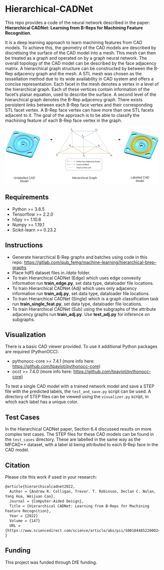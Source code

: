 # Hierarchical-CADNet
This repo provides a code of the neural network described in the paper:
**Hierarchical CADNet: Learning from B-Reps for Machining Feature Recognition**.

It is a deep learning approach to learn machining features from CAD models. To achieve this, the geometry of the CAD models are described by discretising the surface of the CAD model into a mesh. This mesh can then be treated as a graph and operated on by a graph neural network. The overall topology of the CAD model can be described by the face adjacency matrix. A hierarchical graph structure can be constructed by between the B-Rep adjacency graph and the mesh. A STL mesh was chosen as the tessellation method due to its wide availability in CAD system and offers a concise representation. Each facet in the mesh denotes a vertex in a level of the hierarchical graph. Each of these vertices contain information of the facet’s planar equation, used to describe the surface. A second level of the hierarchical graph denotes the B-Rep adjacency graph. There exists persistent links between each B-Rep face vertex and their corresponding STL facet vertex. A B-Rep face vertex can have more than one STL facets adjacent to it. The goal of the approach is to be able to classify the machining feature of each B-Rep face vertex in the graph.

![](imgs/hierarchical_graph_structure.png)

## Requirements
- Python >= 3.8.5
- Tensorflow >= 2.2.0
- h5py >= 1.10.6
- Numpy >= 1.19.1
- Scikit-learn >= 0.23.2

## Instructions
- Generate hierarchical B-Rep graphs and batches using code in this repo: https://gitlab.com/qub_femg/machine-learning/hierarchical-brep-graphs
- Place hdf5 dataset files in */data* folder.
- To train Hierarchical CADNet (Edge) which uses edge convexity information run **train_edge.py**, set data type, dataloader file locations.
- To train Hierarchical CADNet (Adj) which uses only adjacency information run **train_adj.py**, set data type, dataloader file locations.
- To train Hierarchical CADNet (Single) which is a graph classification task run **train_single_feat.py**, set data type, dataloader file locations.
- To train Hierarchical CADNet (Sub) using the subgraphs of the attribute adjacency graphs run **train_adj.py**. Use **test_adj.py** for inference on subgraphs.

## Visualization
There is a basic CAD viewer provided. To use it additional Python packages are required (PythonOCC):
- pythonocc-core >= 7.4.1 (more info here: https://github.com/tpaviot/pythonocc-core)
- occt >= 7.4.0 (more info here: https://github.com/tpaviot/pythonocc-core)

To test a single CAD model with a trained network model and save a STEP file with the predicted labels, the `test_and_save.py` script can be used.
A directory of STEP files can be viewed using the `visualizer.py` script, in which each label has a unique color.

## Test Cases
In the Hierarchical CADNet paper, Section 6.4 discussed results on more complex test cases. The STEP files for these CAD models can be found in the `test_cases` directory. These are labelled in the same way as the MFCAD++ dataset, with a label id being attributed to each B-Rep face in the CAD model.

## Citation
Please cite this work if used in your research:

    @article{hierarchicalcadnet2022,
      Author = {Andrew R. Colligan, Trevor. T. Robinson, Declan C. Nolan, Yang Hua, Weijuan Cao},
      Journal = {Computer-Aided Design},
      Title = {Hierarchical CADNet: Learning from B-Reps for Machining Feature Recognition},
      Year = {2022}
      Volume = {147}
      URL = {https://www.sciencedirect.com/science/article/abs/pii/S0010448522000240}
    }

## Funding
This project was funded through DfE funding.
